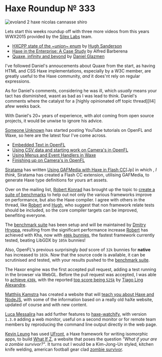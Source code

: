 [_template]: ../templates/roundup.html
[date]: / "2015-08-17 08:26:00"
[modified]: / "2015-08-17 08:26:00"
[published]: / "2015-08-17 08:26:00"
[“”]: a ""
# Haxe Roundup № 333

![evoland 2 haxe nicolas cannasse shiro](/img/333/evoland2.jpg "Evoland 2 concept art from Shiro Games")

Lets start this weeks roundup off with three more videos from this years
WWX2015 provided by the [Silex Labs][tw1] team.

- [HXCPP state of the ~union~ enum][l1] by [Hugh Sanderson][tw2]
- [Haxe in the Enterprise: A Case Study][l2] by Alfred Barberena
- [Quaxe, infinity and beyond][l3] by [Daniel Glazmen][tw3]

I've followed Daniel's annoucements about Quaxe from the start, as having
HTML and CSS Haxe implementations, especially by a W3C member, are greatly useful
to the Haxe community, _and_ it does'nt rely on regular expressions.

As for Daniel's comments, considering he was ill, which _usually_ means your
tact has disminished, wasnt as bad as I was lead to think. Daniel's comments
where the catalyst for a [highly opinionated off topic thread][ll4]
afew weeks back.

With Daniel's 20+ years of experience, with alot coming from open source projects,
it would be unwise to ignore his advice.

[Someone Unknown][tw4] has started posting YouTube tutorials on OpenFL and Waxe,
so here are the latest four I've come across.

- [Embedded Text in OpenFL][l5]
- [Using CSV data and starting work on Camera's in OpenFL][l6]
- [Using Menus and Event Handlers in Waxe][l7]
- [Finishing up on Camera's in OpenFL][l8]

[Siratama][tw5] has written [Using GAFMedia with Haxe in Flash CC][l9][Jp] in which
, _I think_, Siratama has created a Flash CC extension, utilising GAFMedia,
to generate Haxe type definitions for yours art assets.

Over on the mailing list, [Robert Konrad][tw6] has brought up the topic to 
[create a suite of benchmarks][l10] to help out not only the various 
frameworks improve on performance, but also the Haxe compiler. I agree with
others in the thread, like [Robert][tw6] and [Hugh][tw7], who suggest that 
non framework relate tests should be included, so the core compiler targets 
can be improved, benefiting everyone.

The [benchmark suite][l11] has been setup and will be maintained by 
[Dmitry Hryppa][tw8], resulting from the significant performance increase
[Robert][tw6] has achieved with Kha, now with [`408k` bunnies][l12], the fastest
framework currently tested, beating LibGDX by `105k` bunnies!

Also, OpenFL's previous surprisingly _bad_ score of `32k` bunnies for **native**
has increased to `103k`. Now that the source code is available, it can be
scrutinised and tested, with your results pushed to the [benchmark suite][l13].

The Haxor engine was the first accepted pull request, adding a test running
in the browser via WebGL. Before the pull request was accepted, I was able to
[achieve `430k`][l14], with the reported [top score being `525k`][l15] by 
[Tiago Ling Alexandre][tw9].

[Matthijs Kamstra][tw10] has created a website that will [teach you about
Haxe and NodeJS][l16], with some of the information based on a really old
haXe website, updated of course and with new content.

[Luca Messalira][tw11] has add further features to [haxe-watchify][l17], with
version `1.3.0` adding a web monitor, useful on a second monitor or for 
remote team members by reproducing the command line output directly in the
web page.

[Kevin Leung][gh1] has used [UFront][l18], a Haxe framework for writing isomorphic
apps, to build [What If Z][l19], a website that poses the question
_"What if your are a zombie survivor?"_. It turns out I would be a Kim-Jong-Un
styled, kitchen knife welding, american football gear clad 
[zombie survivor][l20].

[gh1]: https://github.com/kevinresol "@kevinresol"

[tw11]: https://twitter.com/lucamezzalira "@lucamezzalira"
[tw10]: https://twitter.com/MatthijsKamstra "@MatthijsKamstra"
[tw9]: https://twitter.com/TiagoLing "@TiagoLing"
[tw8]: https://twitter.com/dmitryhryppa "@dmitryhryppa"
[tw7]: https://twitter.com/GameHaxe "@GameHaxe"
[tw6]: https://twitter.com/robdangerous "@robdangerous"
[tw5]: https://twitter.com/dango_itimi "@dango_itimi"
[tw4]: https://twitter.com/tienery "@tienery"
[tw3]: https://twitter.com/glazou "@glazou"
[tw2]: https://twitter.com/GameHaxe "@GameHaxe"
[tw1]: https://twitter.com/silexlabs "@silexlabs"
	
[l20]: http://whatifz.com/zombie-survivor/eNrLrzSxykvMTa00NLYKzs5MzFE1MnBKzMzLqzSzSk_NS0ktqjS0yk0HAAuFDYg "What if you are a zombie survivor? Skial Bainn"
[l19]: http://whatifz.com/ "What if you are a zombie survivor?"
[l18]: http://ufront.net/ "UFront | A powerful framework for writing isomorphic apps in Haxe"
[l17]: http://lucamezzalira.github.io/haxe-watchify/ "Haxe Watchify on GitHub"
[l16]: http://matthijskamstra.github.io/haxenode/ "Haxe and NodeJS | An Introduction"
[l15]: https://twitter.com/TiagoLing/status/634415400508358656 "Haxor BunnyMark test results"
[l14]: https://twitter.com/skial/status/634413386646822912/photo/1 "Haxor BunnyMark test results"
[l13]: https://github.com/dmitryhryppa/Frameworks_test/issues/1 "Add your results to the benchmark suite on GitHub"
[l12]: http://themozokteam.com/playground/frameworkstest/ "Framework BunnyMark benchmark"
[l11]: https://github.com/dmitryhryppa/Frameworks_test "Haxe Benchmark Suite on GitHub"
[l10]: https://groups.google.com/forum/#!topic/haxelang/zSsnCGb6Wks "Haxe Performance Test Suite"
[l9]: http://www.dango-itimi.com/blog/archives/2015/001235.html "Using GAFMedia with Haxe in Flash CC [Jp]"
[l8]: https://www.youtube.com/watch?v=1pk1TzSvA-s "Finishing up on Camera's in OpenFL on YouTube"
[l7]: https://www.youtube.com/watch?v=jlJJpZrgc6Q "Using Menus and Event Handlers in Waxe on YouTube"
[l6]: https://www.youtube.com/watch?v=fFK-wD6YAuE "Using CSV data and starting work on camera's in OpenFL on YouTube"
[l5]: https://www.youtube.com/watch?v=S_YmM-_OQpY "Embedded Text in OpenFL on YouTube"
[l4]: https://groups.google.com/forum/#!msg/haxelang/i8iXdpK8oAc/W71069ztvu4J "That one highly opionionated Haxe thread"
[l3]: http://www.silexlabs.org/quaxe-infinity-and-beyond/ "Quaxe, infinity and beyond WWX2015 talk"
[l2]: http://www.silexlabs.org/haxe-in-the-enterprise-a-case-study/ "Haxe in the Enterprise: A Case Study WWX2015 talk"
[l1]: http://www.silexlabs.org/hxcpp-state-of-the-enum-union/ "HXCPP state of the enum WWX2015 talk"